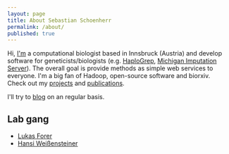 ```yaml
---
layout: page
title: About Sebastian Schoenherr
permalink: /about/
published: true
---
```


Hi,
[I'm](http://seppinho.github.io/images/seb.jpg) a computational biologist based in Innsbruck (Austria) and develop software for geneticists/biologists (e.g. [HaploGrep](http://haplogrep.uibk.ac.at/), [Michigan Imputation Server](https://imputationserver.sph.umich.edu)). The overall goal is provide methods as simple web services to everyone. I'm a big fan of Hadoop, open-source software and biorxiv. Check out my [projects](http://seppinho.github.io/projects) and [publications](http://seppinho.github.io/cites).

I'll try to [blog](http://seppinho.github.io/) on an regular basis.

## Lab gang
- [Lukas Forer](http://www.forer.it)
- [Hansi Weißensteiner](http://haplogrep.uibk.ac.at/blog)
